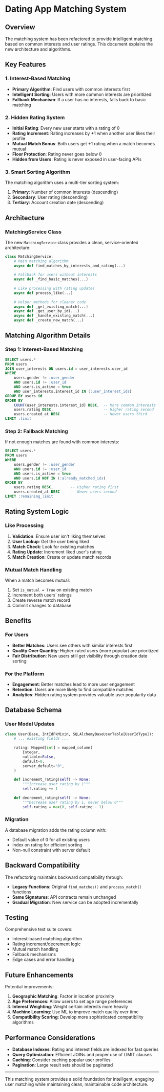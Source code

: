 # Dating App Matching System

## Overview

The matching system has been refactored to provide intelligent matching based on common interests and user ratings. This document explains the new architecture and algorithms.

## Key Features

### 1. Interest-Based Matching
- **Primary Algorithm**: Find users with common interests first
- **Intelligent Sorting**: Users with more common interests are prioritized
- **Fallback Mechanism**: If a user has no interests, falls back to basic matching

### 2. Hidden Rating System
- **Initial Rating**: Every new user starts with a rating of 0
- **Rating Increment**: Rating increases by +1 when another user likes their profile
- **Mutual Match Bonus**: Both users get +1 rating when a match becomes mutual
- **Floor Protection**: Rating never goes below 0
- **Hidden from Users**: Rating is never exposed in user-facing APIs

### 3. Smart Sorting Algorithm
The matching algorithm uses a multi-tier sorting system:

1. **Primary**: Number of common interests (descending)
2. **Secondary**: User rating (descending) 
3. **Tertiary**: Account creation date (descending)

## Architecture

### MatchingService Class
The new `MatchingService` class provides a clean, service-oriented architecture:

```python
class MatchingService:
    # Main matching algorithm
    async def find_matches_by_interests_and_rating(...)
    
    # Fallback for users without interests  
    async def _find_basic_matches(...)
    
    # Like processing with rating updates
    async def process_like(...)
    
    # Helper methods for cleaner code
    async def _get_existing_match(...)
    async def _get_user_by_id(...)
    async def _handle_existing_match(...)
    async def _create_new_match(...)
```

## Matching Algorithm Details

### Step 1: Interest-Based Matching
```sql
SELECT users.*
FROM users
JOIN user_interests ON users.id = user_interests.user_id
WHERE 
    users.gender != :user_gender
    AND users.id != :user_id
    AND users.is_active = true
    AND user_interests.interest_id IN (:user_interest_ids)
GROUP BY users.id
ORDER BY 
    COUNT(user_interests.interest_id) DESC,  -- More common interests first
    users.rating DESC,                       -- Higher rating second
    users.created_at DESC                    -- Newer users third
LIMIT :limit
```

### Step 2: Fallback Matching
If not enough matches are found with common interests:

```sql
SELECT users.*
FROM users
WHERE 
    users.gender != :user_gender
    AND users.id != :user_id
    AND users.is_active = true
    AND users.id NOT IN (:already_matched_ids)
ORDER BY 
    users.rating DESC,        -- Higher rating first
    users.created_at DESC     -- Newer users second
LIMIT :remaining_limit
```

## Rating System Logic

### Like Processing
1. **Validation**: Ensure user isn't liking themselves
2. **User Lookup**: Get the user being liked
3. **Match Check**: Look for existing matches
4. **Rating Update**: Increment liked user's rating
5. **Match Creation**: Create or update match records

### Mutual Match Handling
When a match becomes mutual:
1. Set `is_mutual = True` on existing match
2. Increment both users' ratings
3. Create reverse match record
4. Commit changes to database

## Benefits

### For Users
- **Better Matches**: Users see others with similar interests first
- **Quality Over Quantity**: Higher-rated users (more popular) are prioritized
- **Fair Distribution**: New users still get visibility through creation date sorting

### For the Platform  
- **Engagement**: Better matches lead to more user engagement
- **Retention**: Users are more likely to find compatible matches
- **Analytics**: Hidden rating system provides valuable user popularity data

## Database Schema

### User Model Updates
```python
class User(Base, IntIdPkMixin, SQLAlchemyBaseUserTable[UserIdType]):
    # ... existing fields ...
    
    rating: Mapped[int] = mapped_column(
        Integer,
        nullable=False,
        default=0,
        server_default="0",
    )
    
    def increment_rating(self) -> None:
        """Increase user rating by 1"""
        self.rating += 1
    
    def decrement_rating(self) -> None:
        """Decrease user rating by 1, never below 0"""
        self.rating = max(0, self.rating - 1)
```

### Migration
A database migration adds the rating column with:
- Default value of 0 for all existing users
- Index on rating for efficient sorting
- Non-null constraint with server default

## Backward Compatibility

The refactoring maintains backward compatibility through:
- **Legacy Functions**: Original `find_matches()` and `process_match()` functions
- **Same Signatures**: API contracts remain unchanged
- **Gradual Migration**: New service can be adopted incrementally

## Testing

Comprehensive test suite covers:
- Interest-based matching algorithm
- Rating increment/decrement logic
- Mutual match handling
- Fallback mechanisms
- Edge cases and error handling

## Future Enhancements

Potential improvements:
1. **Geographic Matching**: Factor in location proximity
2. **Age Preferences**: Allow users to set age range preferences  
3. **Interest Weighting**: Weight certain interests more heavily
4. **Machine Learning**: Use ML to improve match quality over time
5. **Compatibility Scoring**: Develop more sophisticated compatibility algorithms

## Performance Considerations

- **Database Indexes**: Rating and interest fields are indexed for fast queries
- **Query Optimization**: Efficient JOINs and proper use of LIMIT clauses
- **Caching**: Consider caching popular user profiles
- **Pagination**: Large result sets should be paginated

---

This matching system provides a solid foundation for intelligent, engaging user matching while maintaining clean, maintainable code architecture.
